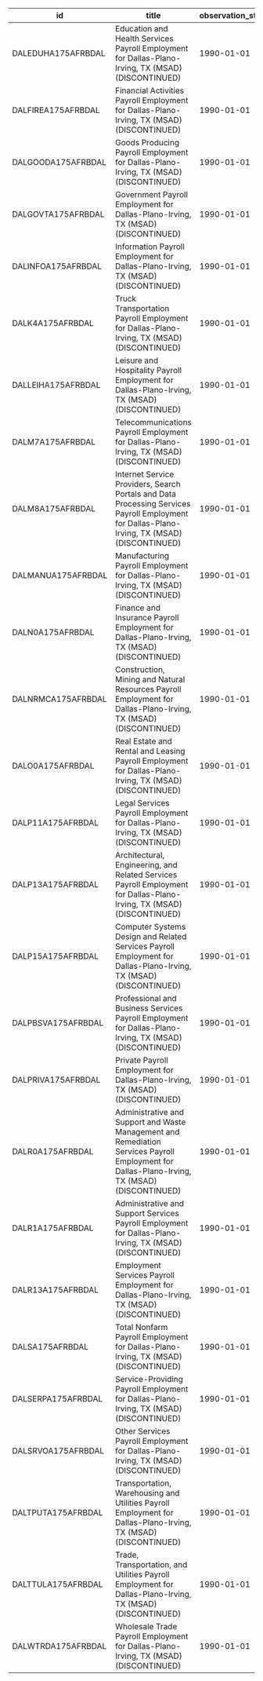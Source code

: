 | id                 | title                                                                                                                                         | observation_start   | observation_end   |
|--------------------|-----------------------------------------------------------------------------------------------------------------------------------------------|---------------------|-------------------|
| DALEDUHA175AFRBDAL | Education and Health Services Payroll Employment for Dallas-Plano-Irving, TX (MSAD) (DISCONTINUED)                                            | 1990-01-01          | 2016-01-01        |
| DALFIREA175AFRBDAL | Financial Activities Payroll Employment for Dallas-Plano-Irving, TX (MSAD) (DISCONTINUED)                                                     | 1990-01-01          | 2016-01-01        |
| DALGOODA175AFRBDAL | Goods Producing Payroll Employment for Dallas-Plano-Irving, TX (MSAD) (DISCONTINUED)                                                          | 1990-01-01          | 2016-01-01        |
| DALGOVTA175AFRBDAL | Government Payroll Employment for Dallas-Plano-Irving, TX (MSAD) (DISCONTINUED)                                                               | 1990-01-01          | 2016-01-01        |
| DALINFOA175AFRBDAL | Information Payroll Employment for Dallas-Plano-Irving, TX (MSAD) (DISCONTINUED)                                                              | 1990-01-01          | 2016-01-01        |
| DALK4A175AFRBDAL   | Truck Transportation Payroll Employment for Dallas-Plano-Irving, TX (MSAD) (DISCONTINUED)                                                     | 1990-01-01          | 2016-01-01        |
| DALLEIHA175AFRBDAL | Leisure and Hospitality Payroll Employment for Dallas-Plano-Irving, TX (MSAD) (DISCONTINUED)                                                  | 1990-01-01          | 2016-01-01        |
| DALM7A175AFRBDAL   | Telecommunications Payroll Employment for Dallas-Plano-Irving, TX (MSAD) (DISCONTINUED)                                                       | 1990-01-01          | 2016-01-01        |
| DALM8A175AFRBDAL   | Internet Service Providers, Search Portals and Data Processing Services Payroll Employment for Dallas-Plano-Irving, TX (MSAD) (DISCONTINUED)  | 1990-01-01          | 2016-01-01        |
| DALMANUA175AFRBDAL | Manufacturing Payroll Employment for Dallas-Plano-Irving, TX (MSAD) (DISCONTINUED)                                                            | 1990-01-01          | 2016-01-01        |
| DALN0A175AFRBDAL   | Finance and Insurance Payroll Employment for Dallas-Plano-Irving, TX (MSAD) (DISCONTINUED)                                                    | 1990-01-01          | 2016-01-01        |
| DALNRMCA175AFRBDAL | Construction, Mining and Natural Resources Payroll Employment for Dallas-Plano-Irving, TX (MSAD) (DISCONTINUED)                               | 1990-01-01          | 2016-01-01        |
| DALO0A175AFRBDAL   | Real Estate and Rental and Leasing Payroll Employment for Dallas-Plano-Irving, TX (MSAD) (DISCONTINUED)                                       | 1990-01-01          | 2016-01-01        |
| DALP11A175AFRBDAL  | Legal Services Payroll Employment for Dallas-Plano-Irving, TX (MSAD) (DISCONTINUED)                                                           | 1990-01-01          | 2016-01-01        |
| DALP13A175AFRBDAL  | Architectural, Engineering, and Related Services Payroll Employment for Dallas-Plano-Irving, TX (MSAD) (DISCONTINUED)                         | 1990-01-01          | 2016-01-01        |
| DALP15A175AFRBDAL  | Computer Systems Design and Related Services Payroll Employment for Dallas-Plano-Irving, TX (MSAD) (DISCONTINUED)                             | 1990-01-01          | 2016-01-01        |
| DALPBSVA175AFRBDAL | Professional and Business Services Payroll Employment for Dallas-Plano-Irving, TX (MSAD) (DISCONTINUED)                                       | 1990-01-01          | 2016-01-01        |
| DALPRIVA175AFRBDAL | Private Payroll Employment for Dallas-Plano-Irving, TX (MSAD) (DISCONTINUED)                                                                  | 1990-01-01          | 2016-01-01        |
| DALR0A175AFRBDAL   | Administrative and Support and Waste Management and Remediation Services Payroll Employment for Dallas-Plano-Irving, TX (MSAD) (DISCONTINUED) | 1990-01-01          | 2016-01-01        |
| DALR1A175AFRBDAL   | Administrative and Support Services Payroll Employment for Dallas-Plano-Irving, TX (MSAD) (DISCONTINUED)                                      | 1990-01-01          | 2016-01-01        |
| DALR13A175AFRBDAL  | Employment Services Payroll Employment for Dallas-Plano-Irving, TX (MSAD) (DISCONTINUED)                                                      | 1990-01-01          | 2016-01-01        |
| DALSA175AFRBDAL    | Total Nonfarm Payroll Employment for Dallas-Plano-Irving, TX (MSAD) (DISCONTINUED)                                                            | 1990-01-01          | 2016-01-01        |
| DALSERPA175AFRBDAL | Service-Providing Payroll Employment for Dallas-Plano-Irving, TX (MSAD) (DISCONTINUED)                                                        | 1990-01-01          | 2016-01-01        |
| DALSRVOA175AFRBDAL | Other Services Payroll Employment for Dallas-Plano-Irving, TX (MSAD) (DISCONTINUED)                                                           | 1990-01-01          | 2016-01-01        |
| DALTPUTA175AFRBDAL | Transportation, Warehousing and Utilities Payroll Employment for Dallas-Plano-Irving, TX (MSAD) (DISCONTINUED)                                | 1990-01-01          | 2016-01-01        |
| DALTTULA175AFRBDAL | Trade, Transportation, and Utilities Payroll Employment for Dallas-Plano-Irving, TX (MSAD) (DISCONTINUED)                                     | 1990-01-01          | 2016-01-01        |
| DALWTRDA175AFRBDAL | Wholesale Trade Payroll Employment for Dallas-Plano-Irving, TX (MSAD) (DISCONTINUED)                                                          | 1990-01-01          | 2016-01-01        |